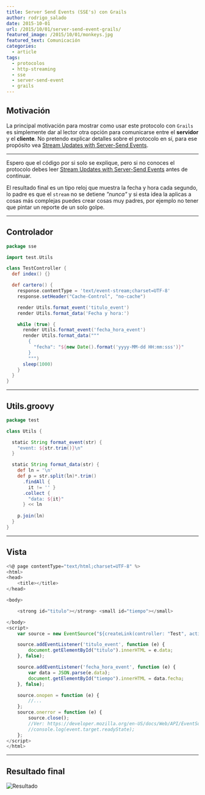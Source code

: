 ```yaml
---
title: Server Send Events (SSE's) con Grails
author: rodrigo_salado
date: 2015-10-01
url: /2015/10/01/server-send-event-grails/
featured_image: /2015/10/01/monkeys.jpg
featured_text: Comunicación
categories:
  - article  
tags:
  - protocolos
  - http-streaming
  - sse
  - server-send-event
  - grails
---
```


## Motivación

La principal motivación para mostrar como usar este protocolo con `Grails` es simplemente dar al lector otra opción para comunicarse entre el **servidor** y el **cliente**. No pretendo explicar detalles sobre el protocolo en sí, para ese propósito vea [Stream Updates with Server-Send Events][1].

---
Espero que el código por si solo se explique, pero si no conoces el protocolo debes leer [Stream Updates with Server-Send Events][1] antes de continuar.

El resultado final es un tipo reloj que muestra la fecha y hora cada segundo, lo padre es que el `stream` no se detiene *"nunca"* y si esta idea la aplicas a cosas más complejas puedes crear cosas muy padres, por ejemplo no tener que pintar un reporte de un solo golpe.

---
## Controlador

```groovy
package sse

import test.Utils

class TestController {
  def index() {}

  def cartero() {
    response.contentType = 'text/event-stream;charset=UTF-8'
    response.setHeader("Cache-Control", "no-cache")

    render Utils.format_event('titulo_event')
    render Utils.format_data('Fecha y hora:')

    while (true) {
      render Utils.format_event('fecha_hora_event')
      render Utils.format_data("""
        {
          "fecha": "${new Date().format('yyyy-MM-dd HH:mm:sss')}"
        }
        """)
      sleep(1000)
    }
  }
}
```
---
## Utils.groovy
```groovy
package test

class Utils {

  static String format_event(str) {
    "event: ${str.trim()}\n"
  }

  static String format_data(str) {
    def ln = '\n'
    def p = str.split(ln)*.trim()
      .findAll {
        it != '' }
      .collect {
        "data: ${it}"
      } << ln
    
    p.join(ln)
  }
}
```

---
## Vista
```javascript
<%@ page contentType="text/html;charset=UTF-8" %>
<html>
<head>
    <title></title>
</head>

<body>

    <strong id="titulo"></strong> <small id="tiempo"></small>

</body>
<script>
    var source = new EventSource("${createLink(controller: "Test", action: "cartero")}")

    source.addEventListener('titulo_event', function (e) {
        document.getElementById("titulo").innerHTML = e.data;
    }, false);

    source.addEventListener('fecha_hora_event', function (e) {
        var data = JSON.parse(e.data);
        document.getElementById("tiempo").innerHTML = data.fecha;
    }, false);

    source.onopen = function (e) {
        //...
    };
    source.onerror = function (e) {
        source.close();
        //Ver: https://developer.mozilla.org/en-US/docs/Web/API/EventSource
        //console.log(event.target.readyState);
    };
</script>
</html>
```

---
## Resultado final

![Resultado](/2015/10/01/fecha_hora.png)

[1]: http://www.html5rocks.com/en/tutorials/eventsource/basics/
